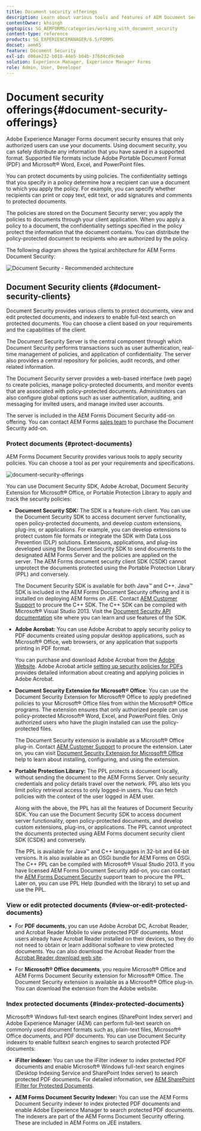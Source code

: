 ```yaml
---
title: Document security offerings
description: Learn about various tools and features of AEM Document Security.
contentOwner: khsingh
geptopics: SG_AEMFORMS/categories/working_with_document_security
content-type: reference
products: SG_EXPERIENCEMANAGER/6.5/FORMS
docset: aem65
feature: Document Security
exl-id: d00ae232-b018-44e5-b04b-376d4cd9c6eb
solution: Experience Manager, Experience Manager Forms
role: Admin, User, Developer
---
```

# Document security offerings{#document-security-offerings}

Adobe Experience Manager Forms document security ensures that only authorized users can use your documents. Using document security, you can safely distribute any information that you have saved in a supported format. Supported file formats include Adobe Portable Document Format (PDF) and Microsoft&reg; Word, Excel, and PowerPoint files.

You can protect documents by using policies. The confidentiality settings that you specify in a policy determine how a recipient can use a document to which you apply the policy. For example, you can specify whether recipients can print or copy text, edit text, or add signatures and comments to protected documents.

The policies are stored on the Document Security server; you apply the policies to documents through your client application. When you apply a policy to a document, the confidentiality settings specified in the policy protect the information that the document contains. You can distribute the policy-protected document to recipients who are authorized by the policy.

The following diagram shows the typical architecture for AEM Forms Document Security:

![Document Security - Recommended architecture](do-not-localize/document_security_architecture.png) 

## Document Security clients {#document-security-clients}

Document Security provides various clients to protect documents, view and edit protected documents, and indexers to enable full-text search on protected documents. You can choose a client based on your requirements and the capabilities of the client.

The Document Security Server is the central component through which Document Security performs transactions such as user authentication, real-time management of policies, and application of confidentiality. The server also provides a central repository for policies, audit records, and other related information.

The Document Security server provides a web-based interface (web page) to create policies, manage policy-protected documents, and monitor events that are associated with policy-protected documents. Administrators can also configure global options such as user authentication, auditing, and messaging for invited users, and manage invited user accounts.

The server is included in the AEM Forms Document Security add-on offering. You can contact AEM Forms [sales team](https://business.adobe.com/request-consultation/experience-cloud.html?s_osc=70114000002JNwKAAW&s_iid=70114000002JHs3AAG) to purchase the Document Security add-on.

### Protect documents {#protect-documents}

AEM Forms Document Security provides various tools to apply security policies. You can choose a tool as per your requirements and specifications.

![document-security-offerings](assets/document-security-offerings.png)

You can use Document Security SDK, Adobe Acrobat, Document Security Extension for Microsoft&reg; Office, or Portable Protection Library to apply and track the security policies:

* **Document Security SDK:** The SDK is a feature-rich client. You can use the Document Security SDK to access document server functionality, open policy-protected documents, and develop custom extensions, plug-ins, or applications. For example, you can develop extensions to protect custom file formats or integrate the SDK with Data Loss Prevention (DLP) solutions. Extensions, applications, and plug-ins developed using the Document Security SDK to send documents to the designated AEM Forms Server and the policies are applied on the server. The AEM Forms document security client SDK (CSDK) cannot unprotect the documents protected using the Portable Protection Library (PPL) and conversely.  
  
  The Document Security SDK is available for both Java&trade; and C++. Java&trade; SDK is included in the AEM Forms Document Security offering and it is installed on deploying AEM forms on JEE. Contact [AEM Customer Support](https://experienceleague.adobe.com/?support-solution=General&support-tab=home#support) to procure the C++ SDK. The C++ SDK can be compiled with Microsoft&reg; Visual Studio 2013. Visit the [Document Security API documentation](https://help.adobe.com/en_US/livecycle/11.0/Services/WS92d06802c76abadb76c48dfe12dbeb3e281-7ff0.2.html) site where you can learn and use features of the SDK.

* **Adobe Acrobat:** You can use Adobe Acrobat to apply security policy to PDF documents created using popular desktop applications, such as Microsoft&reg; Office, web browsers, or any application that supports printing in PDF format.  
  
  You can purchase and download Adobe Acrobat from the [Adobe Website](https://www.adobe.com/acrobat/free-trial-download.html). Adobe Acrobat article [setting up security policies for PDFs](https://helpx.adobe.com/acrobat/using/setting-security-policies-pdfs.html) provides detailed information about creating and applying policies in Adobe Acrobat.

* **Document Security Extension for Microsoft&reg; Office**: You can use the Document Security Extension for Microsoft&reg; Office to apply predefined policies to your Microsoft&reg; Office files from within the Microsoft&reg; Office programs. The extension ensures that only authorized people can use policy-protected Microsoft&reg; Word, Excel, and PowerPoint files. Only authorized users who have the plugin installed can use the policy-protected files.
  
  The Document Security extension is available as a Microsoft&reg; Office plug-in. Contact [AEM Customer Support](https://helpx.adobe.com/ca/marketing-cloud/contact-support.html) to procure the extension. Later on, you can visit [Document Security Extension for Microsoft&reg; Office](https://experienceleague.adobe.com/docs/experience-manager-document-security/using/download-installer.html?lang=en) help to learn about installing, configuring, and using the extension.

* **Portable Protection Library:** The PPL protects a document locally, without sending the document to the AEM Forms Server. Only security credentials and policy details travel over the network. PPL also lets you limit policy retrieval access to only logged-in users. You can fetch policies with the context of the user logged in AEM user.  
  
  Along with the above, the PPL has all the features of Document Security SDK. You can use the Document Security SDK to access document server functionality, open policy-protected documents, and develop custom extensions, plug-ins, or applications. The PPL cannot unprotect the documents protected using AEM Forms document security client SDK (CSDK) and conversely.  
  
  The PPL is available for Java&trade; and C++ languages in 32-bit and 64-bit versions. It is also available as an OSGi bundle for AEM Forms on OSGi. The C++ PPL can be compiled with Microsoft&reg; Visual Studio 2013. If you have licensed AEM Forms Document Security add-on, you can contact the [AEM Forms Document Security](https://experienceleague.adobe.com/?support-solution=General&support-tab=home#support) support team to procure the PPL. Later on, you can use PPL Help (bundled with the library) to set up and use the PPL.

### View or edit protected documents {#view-or-edit-protected-documents}

* For **PDF documents**, you can use Adobe Acrobat DC, Acrobat Reader, and Acrobat Reader Mobile to view protected PDF documents. Most users already have Acrobat Reader installed on their devices, so they do not need to obtain or learn additional software to view protected documents. You can also download the Acrobat Reader from the [Acrobat Reader download web site](https://get.adobe.com/reader/).

* For **Microsoft&reg; Office documents**, you require Microsoft&reg; Office and AEM Forms Document Security extension for Microsoft&reg; Office. The Document Security extension is available as a Microsoft&reg; Office plug-in. You can download the extension from the Adobe website.

### Index protected documents {#index-protected-documents}

Microsoft&reg; Windows full-text search engines (SharePoint Index server) and Adobe Experience Manager (AEM) can perform full-text search on commonly used document formats such as, plain-text files, Microsoft&reg; Office documents, and PDF documents. You can use Document Security indexers to enable fulltext search engines to search protected PDF documents:

* **iFilter indexer:** You can use the iFilter indexer to index protected PDF documents and enable Microsoft&reg; Windows full-text search engines (Desktop Indexing Service and SharePoint Index server) to search protected PDF documents. For detailed information, see [AEM SharePoint IFilter for Protected Documents](assets/sharepoint-ifilter-doc-security.pdf).  

* **AEM Forms Document Security Indexer:** You can use the AEM Forms Document Security indexer to index protected PDF documents and enable Adobe Experience Manager to search protected PDF documents. The indexers are part of the AEM Forms Document Security offering. These are included in AEM Forms on JEE installers.
